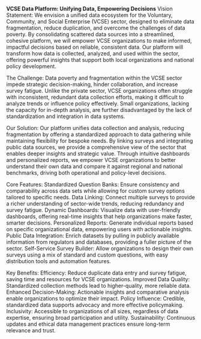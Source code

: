 **VCSE Data Platform: Unifying Data, Empowering Decisions**
Vision Statement:
We envision a unified data ecosystem for the Voluntary, Community, and Social Enterprise (VCSE) sector, designed to eliminate data fragmentation, reduce duplication, and overcome the challenges of data poverty. By consolidating scattered data sources into a streamlined, cohesive platform, we will empower VCSE organizations to make informed, impactful decisions based on reliable, consistent data. Our platform will transform how data is collected, analyzed, and used within the sector, offering powerful insights that support both local organizations and national policy development.

The Challenge:
Data poverty and fragmentation within the VCSE sector impede strategic decision-making, hinder collaboration, and increase survey fatigue. Unlike the private sector, VCSE organizations often struggle with inconsistent, redundant data collection efforts, making it difficult to analyze trends or influence policy effectively. Small organizations, lacking the capacity for in-depth analysis, are further disadvantaged by the lack of standardization and integration in data systems.

Our Solution:
Our platform unifies data collection and analysis, reducing fragmentation by offering a standardized approach to data gathering while maintaining flexibility for bespoke needs. By linking surveys and integrating public data sources, we provide a comprehensive view of the sector that enables deeper insights and strategic value. Through intuitive dashboards and personalized reports, we empower VCSE organizations to better understand their own data and compare it against regional and national benchmarks, driving both operational and policy-level decisions.

Core Features:
  Standardized Question Banks: Ensure consistency and comparability across data sets while allowing for custom survey options tailored to specific needs.
  Data Linking: Connect multiple surveys to provide a richer understanding of sector-wide trends, reducing redundancy and survey fatigue.
  Dynamic Dashboards: Visualize data with user-friendly dashboards, offering real-time insights that help organizations make faster, smarter decisions.
  Personalized Reports: Generate individual reports based on specific organizational data, empowering users with actionable insights.
  Public Data Integration: Enrich datasets by pulling in publicly available information from regulators and databases, providing a fuller picture of the sector.
  Self-Service Survey Builder: Allow organizations to design their own surveys using a mix of standard and custom questions, with easy distribution tools and automation features.

Key Benefits:
  Efficiency: Reduce duplicate data entry and survey fatigue, saving time and resources for VCSE organizations.
  Improved Data Quality: Standardized collection methods lead to higher-quality, more reliable data.
  Enhanced Decision-Making: Actionable insights and comparative analysis enable organizations to optimize their impact.
  Policy Influence: Credible, standardized data supports advocacy and more effective policymaking.
  Inclusivity: Accessible to organizations of all sizes, regardless of data expertise, ensuring broad participation and utility.
  Sustainability: Continuous updates and ethical data management practices ensure long-term relevance and trust.
